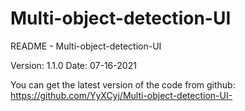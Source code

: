 # Multi-object-detection-UI

README - Multi-object-detection-UI

Version: 1.1.0 Date: 07-16-2021

You can get the latest version of the code from github: https://github.com/YyXCyj/Multi-object-detection-UI-

